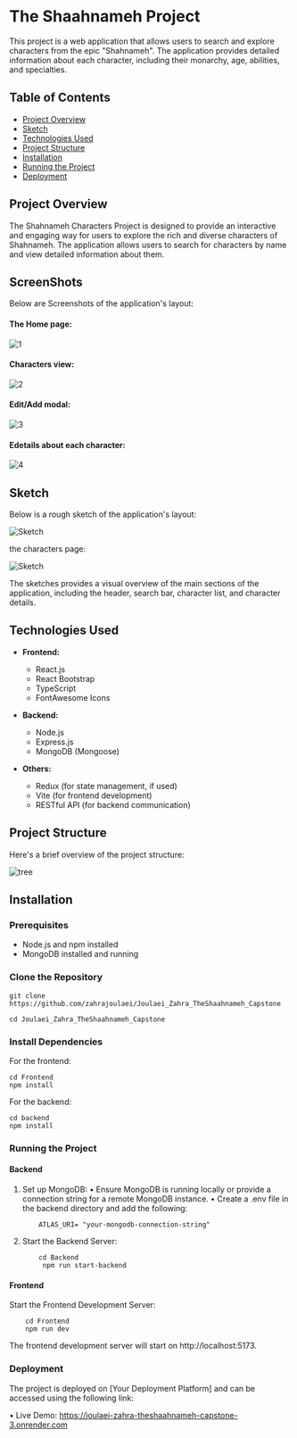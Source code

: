 # The Shaahnameh Project

This project is a web application that allows users to search and explore characters from the epic "Shahnameh". The application provides detailed information about each character, including their monarchy, age, abilities, and specialties.

## Table of Contents

- [Project Overview](#project-overview)
- [Sketch](#sketch)
- [Technologies Used](#technologies-used)
- [Project Structure](#project-structure)
- [Installation](#installation)
- [Running the Project](#running-the-project)
- [Deployment](#deployment)


## Project Overview

The Shahnameh Characters Project is designed to provide an interactive and engaging way for users to explore the rich and diverse characters of Shahnameh. The application allows users to search for characters by name and view detailed information about them.

## ScreenShots

Below are Screenshots of the application's layout:


#### The Home page: 
![1](Frontend/src/assets/images/1.png)

#### Characters view: 
![2](Frontend/src/assets/images/2.png)

#### Edit/Add modal: 
![3](Frontend/src/assets/images/3.png)

#### Edetails about each character:
![4](Frontend/src/assets/images/4.png)



## Sketch

Below is a rough sketch of the application's layout:

![Sketch](Frontend/src/assets/images/wireframe1.jpg)  

the characters page:

![Sketch](Frontend/src/assets/images/wireframe2.jpg)  



The sketches provides a visual overview of the main sections of the application, including the header, search bar, character list, and character details.

## Technologies Used

- **Frontend:**
  - React.js
  - React Bootstrap
  - TypeScript
  - FontAwesome Icons

- **Backend:**
  - Node.js
  - Express.js
  - MongoDB (Mongoose)

- **Others:**
  - Redux (for state management, if used)
  - Vite (for frontend development)
  - RESTful API (for backend communication)

## Project Structure

Here's a brief overview of the project structure:


![tree](Frontend/src/assets/images/tree.png)  



## Installation

### Prerequisites

- Node.js and npm installed
- MongoDB installed and running

### Clone the Repository

```
git clone https://github.com/zahrajoulaei/Joulaei_Zahra_TheShaahnameh_Capstone

cd Joulaei_Zahra_TheShaahnameh_Capstone
```


### Install Dependencies
For the frontend:
```
cd Frontend
npm install
```

For the backend:
```
cd backend
npm install
```

### Running the Project



#### Backend

1.	Set up MongoDB:
•	Ensure MongoDB is running locally or provide a connection string for a remote MongoDB instance.
•	Create a .env file in the backend directory and add the following:

    ```
        ATLAS_URI= "your-mongodb-connection-string"
    ```

2.	Start the Backend Server:

    ```
        cd Backend
         npm run start-backend
    ```

#### Frontend 

 Start the Frontend Development Server:

  ```
      cd Frontend
      npm run dev
  ```

The frontend development server will start on http://localhost:5173.


### Deployment

The project is deployed on [Your Deployment Platform] and can be accessed using the following link:

  •	Live Demo: https://joulaei-zahra-theshaahnameh-capstone-3.onrender.com

